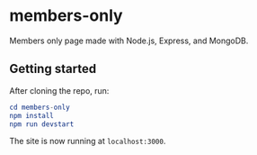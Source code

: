 # members-only
Members only page made with Node.js, Express, and MongoDB.

## Getting started

After cloning the repo, run:

```elm
cd members-only
npm install
npm run devstart
```

The site is now running at `localhost:3000`.
